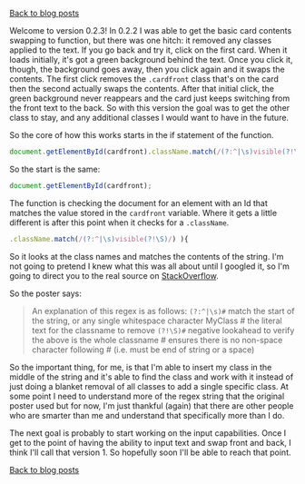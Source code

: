 [Back to blog posts](../blog.html)

Welcome to version 0.2.3! In 0.2.2 I was able to get the basic card contents swapping to function, but there was one hitch: it removed any classes applied to the text. If you go back and try it, click on the first card. When it loads initially, it's got a green background behind the text. Once you click it, though, the background goes away, then you click again and it swaps the contents. The first click removes the `.cardfront` class that's on the card then the second actually swaps the contents. After that initial click, the green background never reappears and the card just keeps switching from the front text to the back. So with this version the goal was to get the other class to stay, and any additional classes I would want to have in the future.

So the core of how this works starts in the if statement of the function.

```Javascript
document.getElementById(cardfront).className.match(/(?:^|\s)visible(?!\S)/) ){
```

So the start is the same:

```javascript
document.getElementById(cardfront);
```

The function is checking the document for an element with an Id that matches the value stored in the
`cardfront` variable. Where it gets a little different is after this point when it checks for a `.className`.

```javascript
.className.match(/(?:^|\s)visible(?!\S)/) ){
```

So it looks at the class names and matches the contents of the string. I'm not going to pretend I knew what this was all about until I googled it, so I'm going to direct you to the real source on [StackOverflow](http://stackoverflow.com/questions/195951/change-an-elements-class-with-javascript).

So the poster says:

> An explanation of this regex is as follows:
> `(?:^|\s)#` match the start of the string, or any single whitespace character MyClass # the literal text for the classname to remove `(?!\S)#` negative lookahead to verify the above is the whole classname # ensures there is no non-space character following # (i.e. must be end of string or a space)

So the important thing, for me, is that I'm able to insert my class in the middle of the string and it's able to find the class and work with it instead of just doing a blanket removal of all classes to add a single specific class. At some point I need to understand more of the regex string that the original poster used but for now, I'm just thankful (again) that there are other people who are smarter than me and understand that specifically more than I do.

The next goal is probably to start working on the input capabilities. Once I get to the point of having the ability to input text and swap front and back, I think I'll call that version 1. So hopefully soon I'll be able to reach that point.

[Back to blog posts](../blog.html)
